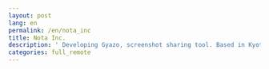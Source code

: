 ```yaml
---
layout: post
lang: en
permalink: /en/nota_inc
title: Nota Inc.
description: ' Developing Gyazo, screenshot sharing tool. Based in Kyoto. '
categories: full_remote
---
```

